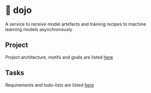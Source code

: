 # 🥋 dojo
A service to receive model artefacts and training recipes to  machine learning models asynchronously 

## Project

Project architecture, motifs and goals are listed [here](docs/PROJECT.md)

## Tasks

Requirements and todo-lists are listed [here](docs/TODO.md)